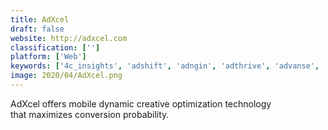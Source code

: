 ```yaml
---
title: AdXcel
draft: false 
website: http://adxcel.com
classification: ['']
platform: ['Web']
keywords: ['4c_insights', 'adshift', 'adngin', 'adthrive', 'advanse', 'aitarget', 'cloud_campaign', 'conversionruler', 'deltax', 'doorboost', 'fattail', 'komoona', 'leadza', 'monumetric', 'optmyzr', 'qwaya', 'releadgion', 'shape.io', 'sortable', 'taykey', 'whatrunswhere', 'adcore']
image: 2020/04/AdXcel.png
---
```

AdXcel offers mobile dynamic creative optimization technology that maximizes conversion probability.